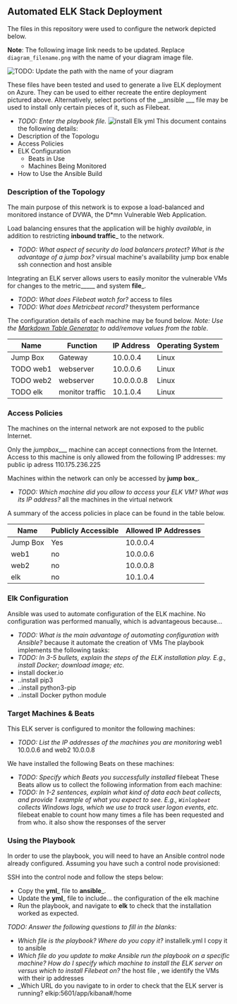 ## Automated ELK Stack Deployment

The files in this repository were used to configure the network depicted below.

**Note**: The following image link needs to be updated. Replace `diagram_filename.png` with the name of your diagram image file.  

![TODO: Update the path with the name of your diagram](Images/diagram.png) 


These files have been tested and used to generate a live ELK deployment on Azure. They can be used to either recreate the entire deployment pictured above. Alternatively, select portions of the __ansible ___ file may be used to install only certain pieces of it, such as Filebeat.

  - _TODO: Enter the playbook file._
![install Elk yml](Images/installedelk.yml)
This document contains the following details:
- Description of the Topologu
- Access Policies
- ELK Configuration
  - Beats in Use
  - Machines Being Monitored
- How to Use the Ansible Build


### Description of the Topology

The main purpose of this network is to expose a load-balanced and monitored instance of DVWA, the D*mn Vulnerable Web Application.

Load balancing ensures that the application will be highly _available_, in addition to restricting __inbound traffic___ to the network.
- _TODO: What aspect of security do load balancers protect? What is the advantage of a jump box?_ virsual machine's availability jump box enable ssh connection and host ansible

Integrating an ELK server allows users to easily monitor the vulnerable VMs for changes to the metric_____ and system __file___.
- _TODO: What does Filebeat watch for?_ access to files
- _TODO: What does Metricbeat record?_ thesystem performance

The configuration details of each machine may be found below.
_Note: Use the [Markdown Table Generator](http://www.tablesgenerator.com/markdown_tables) to add/remove values from the table_.

| Name     | Function | IP Address | Operating System |
|----------|----------|------------|------------------|
| Jump Box | Gateway  | 10.0.0.4   | Linux            |
| TODO   web1   |   webserver       | 10.0.0.6         |                Linux    |
| TODO  web2   |    webserver      |   10.0.0.0.8         |                 Linux |
| TODO   elk  |  monitor traffic        |   10.1.0.4         | Linux                 |

### Access Policies

The machines on the internal network are not exposed to the public Internet. 

Only the _jumpbox____ machine can accept connections from the Internet. Access to this machine is only allowed from the following IP addresses: my public ip adress 110.175.236.225

Machines within the network can only be accessed by __jump box___.
- _TODO: Which machine did you allow to access your ELK VM? What was its IP address?_ all the machines in the virtual network

A summary of the access policies in place can be found in the table below.

| Name     | Publicly Accessible | Allowed IP Addresses |
|----------|---------------------|----------------------|
| Jump Box | Yes              | 10.0.0.4     |
| web1         | no                    |  10.0.0.6                    |
|   web2       | no                    | 10.0.0.8
| elk       |   no                  |    10.1.0.4                  |

### Elk Configuration

Ansible was used to automate configuration of the ELK machine. No configuration was performed manually, which is advantageous because... 
- _TODO: What is the main advantage of automating configuration with Ansible?_
because it automate the creation of VMs
The playbook implements the following tasks:
- _TODO: In 3-5 bullets, explain the steps of the ELK installation play. E.g., install Docker; download image; etc._
- install docker.io
- ..install pip3
- ..install  python3-pip
- ..install  Docker python module

### Target Machines & Beats
This ELK server is configured to monitor the following machines: 
- _TODO: List the IP addresses of the machines you are monitoring_
web1 10.0.0.6 and web2 10.0.0.8

We have installed the following Beats on these machines: 
- _TODO: Specify which Beats you successfully installed_
filebeat
These Beats allow us to collect the following information from each machine:
- _TODO: In 1-2 sentences, explain what kind of data each beat collects, and provide 1 example of what you expect to see. E.g., `Winlogbeat` collects Windows logs, which we use to track user logon events, etc._
 filebeat enable to count how many times a file has been requested and from who. it also show the responses of the server
### Using the Playbook
In order to use the playbook, you will need to have an Ansible control node already configured. Assuming you have such a control node provisioned: 

SSH into the control node and follow the steps below:
- Copy the __yml___ file to __ansible___.
- Update the __yml___ file to include... the configuration of the elk machine
- Run the playbook, and navigate to __elk__ to check that the installation worked as expected.

_TODO: Answer the following questions to fill in the blanks:_
- _Which file is the playbook? Where do you copy it?_ installelk.yml I copy it to ansible 
- _Which file do you update to make Ansible run the playbook on a specific machine? How do I specify which machine to install the ELK server on versus which to install Filebeat on?_ the host file , we identify the VMs with their ip addresses
- _Which URL do you navigate to in order to check that the ELK server is running? elkip:5601/app/kibana#/home


